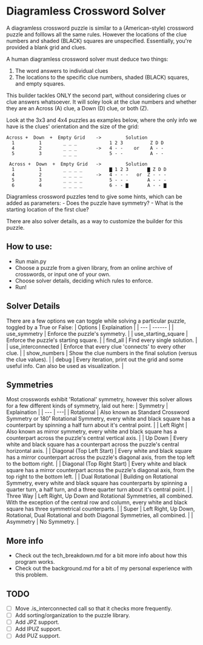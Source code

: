 # Diagramless Crossword Solver

A diagramless crossword puzzle is similar to a (American-style) crossword puzzle and folllows all the same rules. However the locations of the clue numbers and shaded (BLACK) squares are unspecified. Essentially, you're provided a blank grid and clues.

A human diagramless crossword solver must deduce two things:
1. The word answers to individual clues
2. The locations to the specific clue numbers, shaded (BLACK) squares, and empty squares.

This builder tackles ONLY the second part, without considering clues or clue answers whatsoever. It will soley look at the clue numbers and whether they are an Across (A) clue, a Down (D) clue, or both (Z).

Look at the 3x3 and 4x4 puzzles as examples below, where the only info we have is the clues' orientation and the size of the grid:

~~~
Across +  Down  +  Empty Grid    ->         Solution
  1         1        _ _ _            1 2 3          Z D D
  4         2        _ _ _       ->   4 - -    or    A - -
  5         3        _ _ _            5 - -          A - -
~~~

~~~
 Across +  Down  +  Empty Grid   ->         Solution
  1         1        _ _ _ _          ▇ 1 2 3       ▇ Z D D
  4         2        _ _ _ _     ->   4 - - -   or  Z - - -
  5         3        _ _ _ _          5 - - -       A - - -
  6         4        _ _ _ _          6 - - ▇       A - - ▇
~~~

Diagramless crossword puzzles tend to give some hints, which can be added as parameters:
    - Does the puzzle have symmetry?
    - What is the starting location of the first clue?

There are also solver details, as a way to customize the builder for this puzzle.

## How to use:
- Run main.py
- Choose a puzzle from a given library, from an online archive of crosswords, or input one of your own.
- Choose solver details, deciding which rules to enforce.
- Run!

## Solver Details
There are a few options we can toggle while solving a particular puzzle, toggled by a True or False:
| Options             | Explaination |
| ---                 | ------ |
| use_symmetry        | Enforce the puzzle's symmetry. |
| use_starting_square | Enforce the puzzle's starting square. |
| find_all            | Find every single solution. |
| use_interconnected  | Enforce that every clue 'connects' to every other clue. |
| show_numbers        | Show the clue numbers in the final solution (versus the clue values). |
| debug               | Every iteration, print out the grid and some useful info. Can also be used as visualization. |

## Symmetries
Most crosswords exhibit 'Rotational' symmetry, however this solver allows for a few different kinds of symmetry, laid out here:
| Symmetry | Explaination |
| --- | ---|
| Rotational | Also known as Standard Crossword Symmetry or 180˚ Rotational Symmetry, every white and black square has a counterpart by spinning a half turn about it's central point. |
| Left Right | Also known as mirror symmetry, every white and black square has a counterpart across the puzzle's central vertical axis. |
| Up Down | Every white and black square has a counterpart across the puzzle's central horizontal axis. |
| Diagonal (Top Left Start) | Every white and black square has a mirror counterpart across the puzzle's diagonal axis, from the top left to the bottom right. |
| Diagonal (Top Right Start) | Every white and black square has a mirror counterpart across the puzzle's diagonal axis, from the top right to the bottom left. |
| Dual Rotational | Building on Rotational Symmetry, every white and black square has counterparts by spinning a quarter turn, a half turn, and a three quarter turn about it's central point. |
| Three Way | Left Right, Up Down and Rotational Symmetries, all combined. With the exception of the central row and column, every white and black square has three symmetrical counterparts. |
| Super | Left Right, Up Down, Rotational, Dual Rotational and both Diagonal Symmetries, all combined. |
| Asymmetry | No Symmetry. |

## More info
- Check out the tech_breakdown.md for a bit more info about how this program works.
- Check out the background.md for a bit of my personal experience with this problem.

## TODO
- [ ] Move .is_interconnected call so that it checks more frequently.
- [ ] Add sorting/organization to the puzzle library.
- [ ] Add JPZ support.
- [ ] Add IPUZ support.
- [ ] Add PUZ support.
